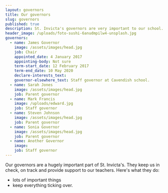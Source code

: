 ```yaml
---
layout: governors
title: Our governors
slug: governors
published: true
description: St. Invicta's governors are very important to our school. They do some things.
header_image: /uploads/foto-sushi-6anudmpilw4-unsplash.jpg
governors:
  - name: James Governor
    image: /assets/images/head.jpg
    job: Chair
    appointed_date: 4 January 2017
    appointing-body: Not sure
    term-start_date: 12 February 2017
    term-end_date: 10 May 2020
    declare-interests_text:
    governor-elsewhere_text: Staff governor at Cavendish school.
  - name: Sarah Jones
    image: /assets/images/head.jpg
    job: Parent governor
  - name: Mark Francis
    image: /uploads/edward.jpg
    job: Staff governor
  - name: Steven Johnson
    image: /assets/images/head.jpg
    job: Parent governor
  - name: Sonia Governor
    image: /assets/images/head.jpg
    job: Parent governor
  - name: Another Governor
    image:
    job: Staff governor
---
```


Our governors are a hugely important part of St. Invicta's. They keep us in check, on track and provide support to our teachers. Here's what they do:

* lots of important things
* keep everything ticking over.